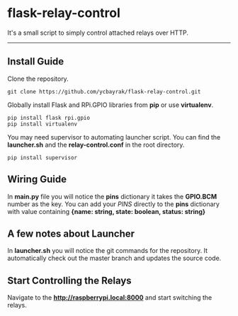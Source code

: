 flask-relay-control
===================

It's a small script to simply control attached relays over HTTP.

----------


Install Guide
-------------
Clone the repository. 
```
git clone https://github.com/ycbayrak/flask-relay-control.git
```
Globally install Flask and RPi.GPIO libraries from **pip** or use **virtualenv**.
```
pip install flask rpi.gpio
pip install virtualenv
```
You may need supervisor to automating launcher script. You can find the **launcher.sh** and the **relay-control.conf** in the root directory.
```
pip install supervisor
```
Wiring Guide
------------------
In **main.py** file you will notice the **pins** dictionary it takes the **GPIO.BCM** number as the key. You can add your *PINS* directly to the **pins** dictionary with value containing **{name: string, state: boolean, status: string}**

A few notes about Launcher
------------------------------------------------
In **launcher.sh** you will notice the git commands for the repository. It automatically check out the master branch and updates the source code.


Start Controlling the Relays
----------------------------------------
Navigate to the **http://raspberrypi.local:8000** and start switching the relays.